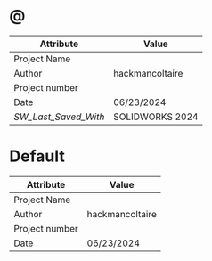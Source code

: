 # @
| Attribute | Value |
| ---  | ---     |
| Project Name |  |
| Author | hackmancoltaire |
| Project number |  |
| Date | 06/23/2024 |
| _SW_Last_Saved_With_ | SOLIDWORKS 2024 |
# Default
| Attribute | Value |
| ---  | ---     |
| Project Name |  |
| Author | hackmancoltaire |
| Project number |  |
| Date | 06/23/2024 |
